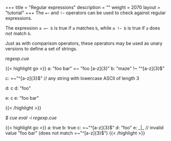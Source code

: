 +++
title = "Regular expressions"
description = ""
weight = 2070
layout = "tutorial"
+++
The `=~` and `!~` operators can be used to check against regular expressions.

The expression `a =~ b` is true if `a` matches `b`, while
`a !~ b` is true if `a` does _not_ match `b`.

Just as with comparison operators, these operators may be used
as unary versions to define a set of strings.


<a id="td-block-padding" class="td-offset-anchor"></a>
<section class="row td-box td-box--white td-box--gradient td-box--height-auto">
<div class="col-lg-6 mr-0">
<i>regexp.cue</i>
<p>
{{< highlight go >}}
a: "foo bar" =~ "foo [a-z]{3}"
b: "maze" !~ "^[a-z]{3}$"

c: =~"^[a-z]{3}$" // any string with lowercase ASCII of length 3

d: c
d: "foo"

e: c
e: "foo bar"

{{< /highlight >}}
<br>
</div>

<div class="col-lg-6 ml-0"><i>$ cue eval -i regexp.cue</i>
<p>
{{< highlight go >}}
a: true
b: true
c: =~"^[a-z]{3}$"
d: "foo"
e: _|_ // invalid value "foo bar" (does not match =~"^[a-z]{3}$")
{{< /highlight >}}
</div>
</section>
